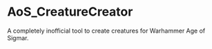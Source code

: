 # AoS_CreatureCreator
A completely inofficial tool to create creatures for Warhammer Age of Sigmar.
